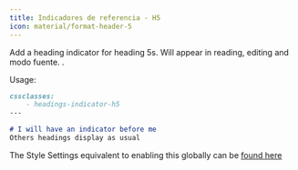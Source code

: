 ```yaml
---
title: Indicadores de referencia - H5
icon: material/format-header-5
---
```


Add a heading indicator for heading 5s. Will appear in reading, editing and
modo fuente.
.

Usage:

```md
cssclasses:
    - headings-indicator-h5
---

# I will have an indicator before me
Others headings display as usual
```

The Style Settings equivalent to enabling this globally can be [found here](../../Style-Settings/Editor/Typography/headings/index.md#for-heading-5)

